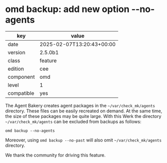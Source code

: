 [//]: # (werk v2)
# omd backup: add new option --no-agents

key        | value
---------- | ---
date       | 2025-02-07T13:20:43+00:00
version    | 2.5.0b1
class      | feature
edition    | cee
component  | omd
level      | 1
compatible | yes

The Agent Bakery creates agent packages in the `~/var/check_mk/agents` directory. These files can be easily recreated on demand. At the same time, the size of these packages may be quite large. With this Werk the directory `~/var/check_mk/agents` can be excluded from backups as follows:
```
omd backup --no-agents
```
Moreover, using `omd backup --no-past` will also omit `~/var/check_mk/agents` directory.

We thank the community for driving this feature.
